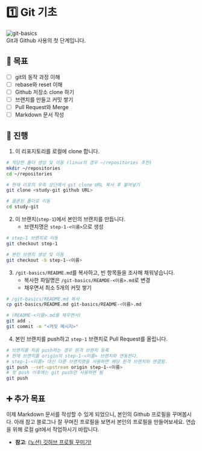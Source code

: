 # 1️⃣️ Git 기초
![git-basics](https://digitalvarys.com/wp-content/uploads/2019/06/Git-Basics-and-Beginners-Guide-1.png)  
Git과 Github 사용의 첫 단계입니다. 

## 🎯️ 목표
- [ ] git의 동작 과정 이해
- [ ] rebase와 reset 이해
- [ ] Github 저장소 clone 하기
- [ ] 브랜치를 만들고 커밋 쌓기
- [ ] Pull Request와 Merge
- [ ] Markdown 문서 작성

## 📜️ 진행
1. 이 리포지토리를 로컬에 clone 합니다.
```bash
# 적당한 폴더 생성 및 이동 (linux의 경우 ~/repositories 추천)
mkdir ~/repositories
cd ~/repositories 

# 현재 리포의 우측 상단에서 git clone URL 복사 후 붙여넣기
git clone <study-git github URL>

# 클론된 폴더로 이동
cd study-git
```
2. 이 브랜치(`step-1`)에서 본인의 브랜치를 만듭니다.
    - 브랜치명은 `step-1-<이름>`으로 생성
```bash
# step-1 브랜치로 이동
git checkout step-1

# 본인 브랜치 생성 및 이동
git checkout -b step-1-<이름> 
```
3. `/git-basics/README.md`를 복사하고, 빈 항목들을 조사해 채워넣습니다.
    - 복사한 파일명은 `/git-basics/REAMDE-<이름>.md`로 변경
    - 채우면서 최소 5개의 커밋 쌓기
```bash
# /git-basics/README.md 복사
cp git-basics/README.md git-basics/README-<이름>.md

# (README-<이름>.md를 채우면서)
git add .
git commit -m "<커밋 메시지>"
```

4. 본인 브랜치를 push하고 `step-1` 브랜치로 Pull Request를 올립니다.
```bash
# 브랜치를 처음 push하는 경우 원격 브랜치 등록
# 현재 브랜치를 origin의 step-1-<이름> 브랜치와 연동한다.
# step-1-<이름> 대신 다른 브랜치명을 사용하면 해당 원격 브랜치와 연결됨.
git push --set-upstream origin step-1-<이름>
# 첫 push 이후에는 git push만 사용하면 됨
git push
```

## ➕️ 추가 목표
이제 Markdown 문서를 작성할 수 있게 되었으니, 본인의 Github 프로필을 꾸며봅시다. 아래 참고 블로그나 잘 꾸며진 프로필을 보면서 본인의 프로필을 만들어보세요. 연습을 위해 로컬 git에서 작업하시기 바랍니다.
- **참고**: [(노션) 깃허브 프로필 꾸미기!](https://80000coding.oopy.io/865f4b2a-5198-49e8-a173-0f893a4fed45)  
